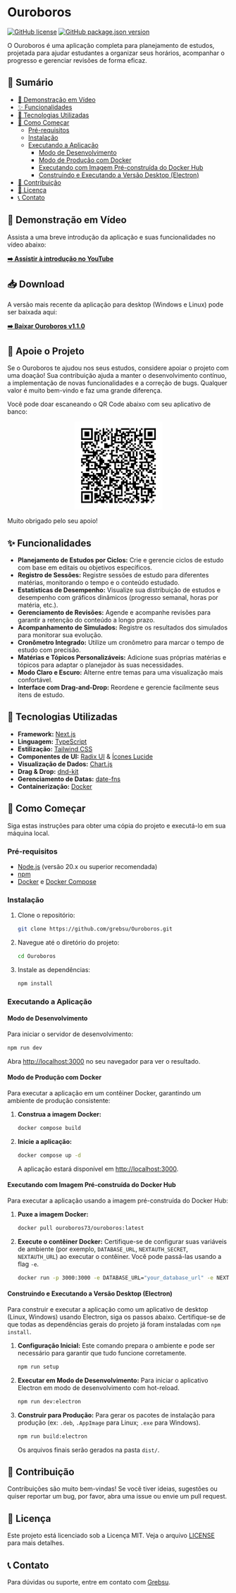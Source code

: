 # Ouroboros

[![GitHub license](https://img.shields.io/github/license/grebsu/Ouroboros.svg)](https://github.com/grebsu/Ouroboros/blob/master/LICENSE)
[![GitHub package.json version](https://img.shields.io/github/package-json/version/grebsu/Ouroboros)](https://github.com/grebsu/Ouroboros/blob/master/package.json)
<!-- Adicione mais badges aqui, ex: status de build -->

O Ouroboros é uma aplicação completa para planejamento de estudos, projetada para ajudar estudantes a organizar seus horários, acompanhar o progresso e gerenciar revisões de forma eficaz.

## 📖 Sumário
- [🎥 Demonstração em Vídeo](#-demonstração-em-vídeo)
- [✨ Funcionalidades](#-funcionalidades)
- [🚀 Tecnologias Utilizadas](#-tecnologias-utilizadas)
- [🏁 Como Começar](#-como-começar)
  - [Pré-requisitos](#pré-requisitos)
  - [Instalação](#instalação)
  - [Executando a Aplicação](#executando-a-aplicação)
    - [Modo de Desenvolvimento](#modo-de-desenvolvimento)
    - [Modo de Produção com Docker](#modo-de-produção-com-docker)
    - [Executando com Imagem Pré-construída do Docker Hub](#executando-com-imagem-pré-construída-do-docker-hub)
    - [Construindo e Executando a Versão Desktop (Electron)](#construindo-e-executando-a-versão-desktop-electron)
- [🤝 Contribuição](#-contribuição)
- [📄 Licença](#-licença)
- [📞 Contato](#-contato)

## 🎥 Demonstração em Vídeo

Assista a uma breve introdução da aplicação e suas funcionalidades no vídeo abaixo:

**[➡️ Assistir à introdução no YouTube](https://youtu.be/nKAGOVKF7A8?si=D0Oa3fFRNpJWIz3W)**

## 📥 Download

A versão mais recente da aplicação para desktop (Windows e Linux) pode ser baixada aqui:

**[➡️ Baixar Ouroboros v1.1.0](https://drive.google.com/drive/folders/11sRwz3AJHYYy7S5gK6Up_3oEkFQSHd0J?usp=sharing)**

## 💖 Apoie o Projeto

Se o Ouroboros te ajudou nos seus estudos, considere apoiar o projeto com uma doação! Sua contribuição ajuda a manter o desenvolvimento contínuo, a implementação de novas funcionalidades e a correção de bugs. Qualquer valor é muito bem-vindo e faz uma grande diferença.

Você pode doar escaneando o QR Code abaixo com seu aplicativo de banco:

<p align="center">
  <img src="public/qrcode-pix.png" alt="QR Code PIX para doação" width="200">
</p>

Muito obrigado pelo seu apoio!


## ✨ Funcionalidades

- **Planejamento de Estudos por Ciclos:** Crie e gerencie ciclos de estudo com base em editais ou objetivos específicos.
- **Registro de Sessões:** Registre sessões de estudo para diferentes matérias, monitorando o tempo e o conteúdo estudado.
- **Estatísticas de Desempenho:** Visualize sua distribuição de estudos e desempenho com gráficos dinâmicos (progresso semanal, horas por matéria, etc.).
- **Gerenciamento de Revisões:** Agende e acompanhe revisões para garantir a retenção do conteúdo a longo prazo.
- **Acompanhamento de Simulados:** Registre os resultados dos simulados para monitorar sua evolução.
- **Cronômetro Integrado:** Utilize um cronômetro para marcar o tempo de estudo com precisão.
- **Matérias e Tópicos Personalizáveis:** Adicione suas próprias matérias e tópicos para adaptar o planejador às suas necessidades.
- **Modo Claro e Escuro:** Alterne entre temas para uma visualização mais confortável.
- **Interface com Drag-and-Drop:** Reordene e gerencie facilmente seus itens de estudo.

## 🚀 Tecnologias Utilizadas

- **Framework:** [Next.js](https://nextjs.org/)
- **Linguagem:** [TypeScript](https://www.typescriptlang.org/)
- **Estilização:** [Tailwind CSS](https://tailwindcss.com/)
- **Componentes de UI:** [Radix UI](https://www.radix-ui.com/) & [Ícones Lucide](https://lucide.dev/)
- **Visualização de Dados:** [Chart.js](https://www.chartjs.org/)
- **Drag & Drop:** [dnd-kit](https://dndkit.com/)
- **Gerenciamento de Datas:** [date-fns](https://date-fns.org/)
- **Containerização:** [Docker](https://www.docker.com/)

## 🏁 Como Começar

Siga estas instruções para obter uma cópia do projeto e executá-lo em sua máquina local.

### Pré-requisitos

- [Node.js](https://nodejs.org/en/) (versão 20.x ou superior recomendada)
- [npm](https://www.npmjs.com/)
- [Docker](https://www.docker.com/get-started) e [Docker Compose](https://docs.docker.com/compose/install/)

### Instalação

1. Clone o repositório:
   ```bash
   git clone https://github.com/grebsu/Ouroboros.git
   ```
2. Navegue até o diretório do projeto:
   ```bash
   cd Ouroboros
   ```
3. Instale as dependências:
   ```bash
   npm install
   ```

### Executando a Aplicação

#### Modo de Desenvolvimento

Para iniciar o servidor de desenvolvimento:
```bash
npm run dev
```
Abra [http://localhost:3000](http://localhost:3000) no seu navegador para ver o resultado.

#### Modo de Produção com Docker

Para executar a aplicação em um contêiner Docker, garantindo um ambiente de produção consistente:

1.  **Construa a imagem Docker:**
    ```bash
    docker compose build
    ```

2.  **Inicie a aplicação:**
    ```bash
    docker compose up -d
    ```
    A aplicação estará disponível em [http://localhost:3000](http://localhost:3000).

#### Executando com Imagem Pré-construída do Docker Hub

Para executar a aplicação usando a imagem pré-construída do Docker Hub:

1.  **Puxe a imagem Docker:**
    ```bash
    docker pull ouroboros73/ouroboros:latest
    ```
2.  **Execute o contêiner Docker:**
    Certifique-se de configurar suas variáveis de ambiente (por exemplo, `DATABASE_URL`, `NEXTAUTH_SECRET`, `NEXTAUTH_URL`) ao executar o contêiner. Você pode passá-las usando a flag `-e`.
    ```bash
    docker run -p 3000:3000 -e DATABASE_URL="your_database_url" -e NEXTAUTH_SECRET="your_nextauth_secret" -e NEXTAUTH_URL="http://localhost:3000" ouroboros73/ouroboros:latest
    ```

#### Construindo e Executando a Versão Desktop (Electron)

Para construir e executar a aplicação como um aplicativo de desktop (Linux, Windows) usando Electron, siga os passos abaixo. Certifique-se de que todas as dependências gerais do projeto já foram instaladas com `npm install`.

1.  **Configuração Inicial:**
    Este comando prepara o ambiente e pode ser necessário para garantir que tudo funcione corretamente.
    ```bash
    npm run setup
    ```

2.  **Executar em Modo de Desenvolvimento:**
    Para iniciar o aplicativo Electron em modo de desenvolvimento com hot-reload.
    ```bash
    npm run dev:electron
    ```

3.  **Construir para Produção:**
    Para gerar os pacotes de instalação para produção (ex: `.deb`, `.AppImage` para Linux; `.exe` para Windows).
    ```bash
    npm run build:electron
    ```
    Os arquivos finais serão gerados na pasta `dist/`.
## 🤝 Contribuição

Contribuições são muito bem-vindas! Se você tiver ideias, sugestões ou quiser reportar um bug, por favor, abra uma issue ou envie um pull request.

## 📄 Licença

Este projeto está licenciado sob a Licença MIT. Veja o arquivo [LICENSE](LICENSE) para mais detalhes.

## 📞 Contato

Para dúvidas ou suporte, entre em contato com [Grebsu](mailto:glebson.olvr@gmail.com).
